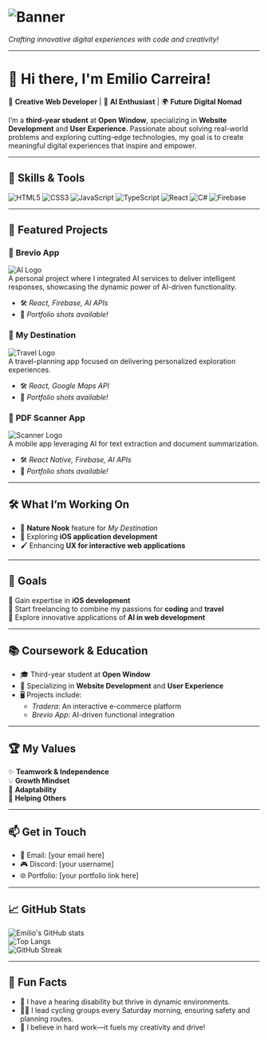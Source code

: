 # ![Banner](https://via.placeholder.com/1200x300?text=Welcome+to+My+GitHub)  
*Crafting innovative digital experiences with code and creativity!*

---

# 👋 Hi there, I'm **Emilio Carreira**!  
🎨 **Creative Web Developer** | 🤖 **AI Enthusiast** | 🌍 **Future Digital Nomad**

I’m a **third-year student** at **Open Window**, specializing in **Website Development** and **User Experience**. Passionate about solving real-world problems and exploring cutting-edge technologies, my goal is to create meaningful digital experiences that inspire and empower.

---

## 🔧 Skills & Tools  
![HTML5](https://img.shields.io/badge/HTML5-E34F26?style=for-the-badge&logo=html5&logoColor=white)
![CSS3](https://img.shields.io/badge/CSS3-1572B6?style=for-the-badge&logo=css3&logoColor=white)
![JavaScript](https://img.shields.io/badge/JavaScript-F7DF1E?style=for-the-badge&logo=javascript&logoColor=black)
![TypeScript](https://img.shields.io/badge/TypeScript-007ACC?style=for-the-badge&logo=typescript&logoColor=white)
![React](https://img.shields.io/badge/React-61DAFB?style=for-the-badge&logo=react&logoColor=black)
![C#](https://img.shields.io/badge/C%23-239120?style=for-the-badge&logo=c-sharp&logoColor=white)
![Firebase](https://img.shields.io/badge/Firebase-FFCA28?style=for-the-badge&logo=firebase&logoColor=black)

---

## 🌟 Featured Projects  
### 📱 **Brevio App**  
![AI Logo](https://via.placeholder.com/50x50)  
A personal project where I integrated AI services to deliver intelligent responses, showcasing the dynamic power of AI-driven functionality.  
- 🛠️ *React, Firebase, AI APIs*  
- 📸 *Portfolio shots available!*  

### 🧳 **My Destination**  
![Travel Logo](https://via.placeholder.com/50x50)  
A travel-planning app focused on delivering personalized exploration experiences.  
- 🛠️ *React, Google Maps API*  
- 📸 *Portfolio shots available!*  

### 📄 **PDF Scanner App**  
![Scanner Logo](https://via.placeholder.com/50x50)  
A mobile app leveraging AI for text extraction and document summarization.  
- 🛠️ *React Native, Firebase, AI APIs*  
- 📸 *Portfolio shots available!*  

---

## 🛠️ What I’m Working On  
- 🌳 **Nature Nook** feature for *My Destination*  
- 📱 Exploring **iOS application development**  
- 🖌️ Enhancing **UX for interactive web applications**  

---

## 🎯 Goals  
🚀 Gain expertise in **iOS development**  
💼 Start freelancing to combine my passions for **coding** and **travel**  
🤖 Explore innovative applications of **AI in web development**  

---

## 📚 Coursework & Education  
- 🎓 Third-year student at **Open Window**  
- 📘 Specializing in **Website Development** and **User Experience**  
- 🖥️ Projects include:  
  - *Tradera*: An interactive e-commerce platform  
  - *Brevio App*: AI-driven functional integration  

---

## 🏆 My Values  
✨ **Teamwork & Independence**  
💡 **Growth Mindset**  
🔄 **Adaptability**  
🤝 **Helping Others**

---

## 📫 Get in Touch  
- 📧 Email: [your email here]  
- 🎮 Discord: [your username]  
- 🌐 Portfolio: [your portfolio link here]  

---

## 📈 GitHub Stats  
![Emilio's GitHub stats](https://github-readme-stats.vercel.app/api?username=EmilioCarreiraOWI&show_icons=true&theme=radical)  
![Top Langs](https://github-readme-stats.vercel.app/api/top-langs/?username=EmilioCarreiraOWI&layout=compact)  
![GitHub Streak](https://streak-stats.demolab.com?user=EmilioCarreiraOWI&theme=radical)  

---

## 🌟 Fun Facts  
- 🤝 I have a hearing disability but thrive in dynamic environments.  
- 🚴‍♂️ I lead cycling groups every Saturday morning, ensuring safety and planning routes.  
- 💪 I believe in hard work—it fuels my creativity and drive!  
